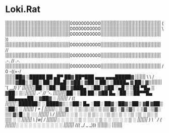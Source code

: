# Loki.Rat

||||||||||||||||||||||||||||||||||||||||||||00000000000|||||||||||||||||||||||||||||||||||||||||              (\
||||||||||||||||||||||||||||||||||||||||||||00000000000|||||||||||||||||||||||||||||||||||||||||               \\
||||||||||||||||||||||||||||||||||||||||||||00000000000|||||||||||||||||||||||||||||||||||||||||                ))
||||||||||||||||||||||||||||||||||||||||||||00000000000|||||||||||||||||||||||||||||||||||||||||               //
||||||||||||||||||||||||||||||||||||||||||||00000000000|||||||||||||||||||||||||||||||||||||||||        .-.   //  .-.
||||||||||||||||||||||||||||||||||||||||||||00000000000|||||||||||||||||||||||||||||||||||||||||       / 0 \-((=-/   \
|||||||██▓        ▒█████      ██ ▄█▀    ██▓            ██▀███      ▄▄▄         ▄▄▄█████▓ |||||||       \      \\     /
|||||||▓██▒       ▒██▒  ██▒    ██▄█▒    ▓██▒           ▓██ ▒ ██▒   ▒████▄       ▓  ██▒ ▓▒|||||||        '( ____))_ )'
|||||||▒██░       ▒██░  ██▒   ▓███▄░    ▒██▒           ▓██ ░▄█ ▒   ▒██  ▀█▄     ▒ ▓██░ ▒░|||||||        .-'   //  '-.
|||||||▒██░       ▒██   ██░   ▓██ █▄    ░██░           ▒██▀▀█▄     ░██▄▄▄▄██    ░ ▓██▓ ░ |||||||       /     ((      \
|||||||░██████▒   ░ ████▓▒░   ▒██▒ █▄   ░██░    ██▓    ░██▓ ▒██▒    ▓█   ▓██▒     ▒██▒ ░ |||||||      |       *       |
|||||||░ ▒░▓  ░   ░ ▒░▒░▒░    ▒ ▒▒ ▓▒   ░▓      ▒▓▒    ░ ▒▓ ░▒▓░    ▒▒   ▓▒█░     ▒ ░░   |||||||       \             /
|||||||░ ░ ▒  ░     ░ ▒ ▒░    ░ ░▒ ▒░    ▒ ░    ░▒       ░▒ ░ ▒░     ▒   ▒▒ ░       ░    |||||||        \   |_w_|   /
|||||||░ ░      ░ ░ ░ ▒     ░ ░░ ░     ▒ ░    ░        ░░   ░      ░   ▒        ░        |||||||        _)  \ ` /  (_
|||||||░  ░       ░ ░     ░  ░       ░       ░        ░              ░  ░                |||||||      (((_ _/   \_ _)))
|||||||░                                                                                 |||||||
